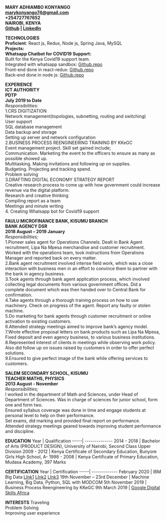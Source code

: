 **MARY ADHIAMBO KONYANGO**<br/>
**marykonyango74@gmail.com**<br/>
**+254727767652**<br/>
**NAIROBI, KENYA**<br/>
**[Github](https://github.com/adhiambokonyango) | [LinkedIn](www.linkedin.com/in/mary-konyango-4b5a63b4)**<br/>

**TECHNOLOGIES**<br/>
**Proficient**: React js, Redux, Node js, Spring Java, MySQL<br/>
**Projects:**<br/>
**Whatsapp Chatbot for COVID19 Support:**<br/>
Built for the Kenya Covid19 support team.<br/>
Integrated with whatsapp sandbox: [Github.repo](https://github.com/adhiambokonyango/adhiambo.git)<br/>
Front-end done in react-redux: [Github.repo](https://github.com/adhiambokonyango/moh.git)<br/>
Back-end done in node js: [Github.repo](https://github.com/adhiambokonyango/covid.git)<br/>

**EXPERIENCE**<br/>
**ICT AUTHORITY<br/>
PDTP<br/>
July 2019 to Date**<br/>
*Responsibilities:*<br/>
1.CRS DIGITIZATION<br/>
Network management(topologies, subnetting, routing and switching)<br/>
User support<br/>
SQL database management<br/>
Data backup and storage<br/>
Setting up server and network configuration<br/>
2.BUSINESS PROCESS REENGINEERING TRAINING BY KKeGC<br/>
Event management project. Skill set gained include;<br/>
Communication. Marketing the event to the officers to ensure as many as possible showed up.<br/>
Multitasking. Making invitations and following up on supplies.<br/>
Budgeting. Projecting and tracking spend.<br/>
Problem solving<br/>
3.DRAFTING DIGITAL ECONOMY STRATEGY REPORT<br/>
Creative research process to come up with how government could increase revenue via the digital
platform.<br/>
Research and creative thinking<br/>
Compiling report as a team<br/>
Meetings and minute writing<br/>
4. Creating Whatsapp bot for Covid19 support<br/>

**FAULU MICROFINANCE BANK, KISUMU BRANCH<br/>
BANK AGENCY DSR<br/>
2018 August – 2019 January**<br/>
*Responsibilities;*<br/>
1.Pioneer sales agent for Operations Channels. Dealt in Bank Agent recruitment, Lipa Na
Mpesa merchandise and customer recruitment.
Worked with the operations team, took instructions from Operations Manager and reported back on every
matter.<br/>
2.Bank agent recruitment involved intense field work, which was a close interaction with business men in
an effort to convince them to partner with the bank in agency business.<br/>
3.Took agents through bank agent application process, which involved collecting legal documents from
various government offices. Did a complete document which was then handed over to Central Bank for
confirmation.<br/>
4.Take agents through a thorough training process on how to use machinery. Check on progress of the
agent. Report any faulty or stolen machine.<br/>
5.Do marketing for bank agents through customer recruitment or online activation to existing customers.<br/>
6.Attended strategy meetings aimed to improve bank’s agency model.<br/>
7.Wrote effective proposal letters on bank products such as Lipa Na Mpesa, Fixed deposit and even agency
business, to various business institutions.<br/>
8.Represented interest of clients in meetings while observing work policy. Also did follow up on issues
raised by customers in order to offer perfect solutions.<br/>
9.Ensured to give perfect image of the bank while offering services to customers.<br/>

**SALEM SECONDARY SCHOOL, KISUMU<br/>
TEACHER MATHS, PHYSICS<br/>
2013 August - November**<br/>
*Responsibilities;*<br/>
I worked in the department of Math and Sciences, under Head of Department of Sciences.
Was in charge of sciences for junior school, form one and form two. <br/>
Ensured syllabus coverage was done in time and engage students at personal level to help on their
performance.<br/>
Set exams, did marking and provided final report on performance.<br/>
Attended strategy meetings geared towards improving student performance and discipline. <br/>

**EDUCATION**
Year | Qualification
-----| --------------
2014 - 2018 | Bachelor of Arts (PRODUCT DESIGN), University of Nairobi, Second Class Upper Division
2009 - 2012 | Kenya Certificate of Secondary Education, Bunyore Girls High School, A-
1998 - 2008 | Kenya Certificate of Primary Education, Mudasa Academy, 397 Marks

**CERTIFICATION**
Year | Certification
-----| -------------
February 2020 | IBM Big Data [LInk1](https://www.youracclaim.com/badges/f5890310-255c-4edc-9bdd-10ebb61b74a1/linked_in_profile) [LInk2](https://www.youracclaim.com/badges/9de69ece-b9dd-4d7f-b5ae-748ec09da471/linked_in_profile) [LInk3](https://www.youracclaim.com/badges/aa4155ad-b044-4489-b1b4-495cbb4a1ee3/linked_in_profile)
19th November – 23rd December | Machine Learning, Big Data, Python, SQL with MODCOM
5th November 2019 | Business Process Reengineering by KKeGC
9th March 2019 | [Google Digital Skills Africa](HTTPS://GOO.GL/y4UjgN)

**INTERESTS**
Traveling<br/>
Problem Solving<br/>
Improving user experience<br/>
